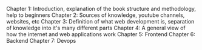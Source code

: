 Chapter 1:
    Introduction, explanation of the book structure and methodology, help to beginners 
Chapter 2: 
    Sources of knowledge, youtube channels, websites, etc
Chapter 3: 
    Definition of what web development is, separation of knowledge into it's many different parts
Chapter 4: 
    A general view of how the internet and web applications work
Chapter 5: 
    Frontend
Chapter 6: 
    Backend
Chapter 7: 
    Devops

